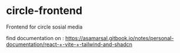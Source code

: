# circle-frontend
Frontend for circle sosial media

find documentation on :
https://asamarsal.gitbook.io/notes/personal-documentation/react-+-vite-+-tailwind-and-shadcn

